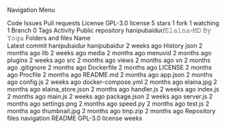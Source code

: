 
Navigation Menu

Code
Issues
Pull requests
License
 GPL-3.0 license
 5 stars
 1 fork
 1 watching
 1 Branch
 0 Tags
 Activity
Public repository
hanipubaidur/𝙴𝚕𝚊𝚒𝚗𝚊-𝙼𝙳 𝙱𝚢 𝚈𝚘𝚐𝚊
Folders and files
Name	
Latest commit
hanipubaidur
hanipubaidur
2 weeks ago
History
json
2 months ago
lib
2 weeks ago
media
2 months ago
menuvid
2 months ago
plugins
2 weeks ago
src
2 months ago
views
2 months ago
vn
2 months ago
.gitignore
2 months ago
Dockerfile
2 months ago
LICENSE
2 months ago
Procfile
2 months ago
README.md
2 months ago
app.json
2 months ago
config.js
2 weeks ago
docker-compose.yml
2 months ago
elaina.jpg
2 months ago
elaina_store.json
2 months ago
handler.js
2 weeks ago
index.js
2 months ago
main.js
2 weeks ago
package.json
2 weeks ago
server.js
2 months ago
settings.png
2 months ago
speed.py
2 months ago
test.js
2 months ago
thumbnail.jpg
2 months ago
tmp.zip
2 months ago
Repository files navigation
README
GPL-3.0 license
weeks
